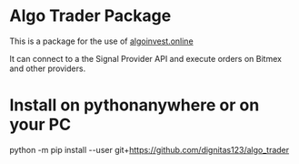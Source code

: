 # Algo Trader Package

This is a package for the use of [algoinvest.online](https://www.algoinvst.online)

It can connect to a the Signal Provider API and execute orders on Bitmex and other providers.

# Install on pythonanywhere or on your PC

python -m pip install --user git+https://github.com/dignitas123/algo_trader